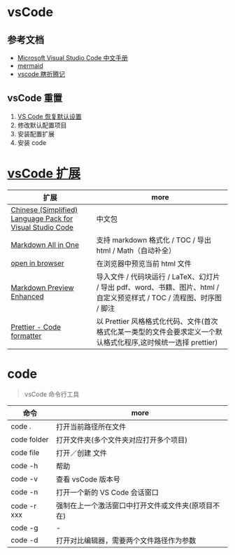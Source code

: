 # vsCode

## 参考文档

- [Microsoft Visual Studio Code 中文手册](https://jeasonstudio.gitbooks.io/vscode-cn-doc/content/)
- [mermaid](https://mermaidjs.github.io)
- [vscode 瞎折腾记](https://www.cnblogs.com/zwfymqz/p/10070264.html)

## vsCode 重置

1. [VS Code 恢复默认设置](http://www.pianshen.com/article/4275146510/)
2. 修改默认配置项目
3. 安装配置扩展
4. 安装 code

# [vsCode 扩展](https://marketplace.visualstudio.com/VSCode)

| 扩展                                                                                                                                                    | more                                                                                                                    |
| ------------------------------------------------------------------------------------------------------------------------------------------------------- | ----------------------------------------------------------------------------------------------------------------------- |
| [Chinese (Simplified) Language Pack for Visual Studio Code](https://marketplace.visualstudio.com/items?itemName=MS-CEINTL.vscode-language-pack-zh-hans) | 中文包                                                                                                                  |
| [Markdown All in One](https://marketplace.visualstudio.com/items?itemName=yzhang.markdown-all-in-one)                                                   | 支持 markdown 格式化 / TOC / 导出 html / Math（自动补全）                                                               |
| [open in browser](https://marketplace.visualstudio.com/items?itemName=techer.open-in-browser)                                                           | 在浏览器中预览当前 html 文件                                                                                            |
| [Markdown Preview Enhanced](https://marketplace.visualstudio.com/items?itemName=shd101wyy.markdown-preview-enhanced)                                    | 导入文件 / 代码块运行 / LaTeX、幻灯片 / 导出 pdf、word、书籍、图片、html / 自定义预览样式 / TOC / 流程图、时序图 / 脚注 |
| [Prettier - Code formatter](https://marketplace.visualstudio.com/items?itemName=esbenp.prettier-vscode)                                                 | 以 Prettier 风格格式化代码、文件(首次格式化某一类型的文件会要求定义一个默认格式化程序,这时候统一选择 prettier)          |

# code

> vsCode 命令行工具

| 命令        | more                                               |
| ----------- | -------------------------------------------------- |
| code .      | 打开当前路径所在文件                               |
| code folder | 打开文件夹(多个文件夹对应打开多个项目)             |
| code file   | 打开／创建 文件                                    |
| code -h     | 帮助                                               |
| code -v     | 查看 vsCode 版本号                                 |
| code -n     | 打开一个新的 VS Code 会话窗口                      |
| code -r xxx | 强制在上一个激活窗口中打开文件或文件夹(原项目不在) |
| code -g     | -                                                  |
| code -d     | 打开对比编辑器，需要两个文件路径作为参数           |
